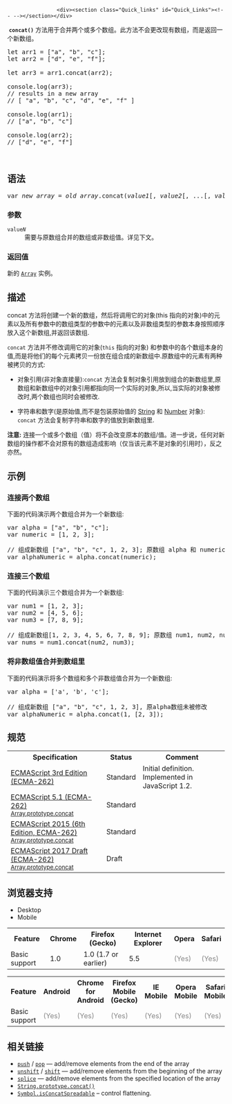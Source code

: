 
                
                  
                    <div><section class="Quick_links" id="Quick_Links"><!-- --></section></div>

<p>&#xA0;<code><strong>concat()</strong></code>&#xA0;&#x65B9;&#x6CD5;&#x7528;&#x4E8E;&#x5408;&#x5E76;&#x4E24;&#x4E2A;&#x6216;&#x591A;&#x4E2A;&#x6570;&#x7EC4;&#x3002;&#x6B64;&#x65B9;&#x6CD5;&#x4E0D;&#x4F1A;&#x66F4;&#x6539;&#x73B0;&#x6709;&#x6570;&#x7EC4;&#xFF0C;&#x800C;&#x662F;&#x8FD4;&#x56DE;&#x4E00;&#x4E2A;&#x65B0;&#x6570;&#x7EC4;&#x3002;</p>

<pre class="brush: js">let arr1 = [&quot;a&quot;, &quot;b&quot;, &quot;c&quot;];
let arr2 = [&quot;d&quot;, &quot;e&quot;, &quot;f&quot;];

let arr3 = arr1.concat(arr2);

console.log(arr3);
// results in a new array 
// [ &quot;a&quot;, &quot;b&quot;, &quot;c&quot;, &quot;d&quot;, &quot;e&quot;, &quot;f&quot; ]

console.log(arr1);
// [&quot;a&quot;, &quot;b&quot;, &quot;c&quot;]

console.log(arr2);
// [&quot;d&quot;, &quot;e&quot;, &quot;f&quot;]
</pre>

<p>&#xA0;</p>

<h2 id="&#x8BED;&#x6CD5;">&#x8BED;&#x6CD5;</h2>

<pre class="syntaxbox">var <var>new_array</var> = <var>old_array</var>.concat(<var>value1</var>[, <var>value2</var>[, ...[, <var>valueN</var>]]])</pre>

<h3 name="Parameters" id="Parameters">&#x53C2;&#x6570;</h3>

<dl>
 <dt><code>value<em>N</em></code></dt>
 <dd>&#x9700;&#x8981;&#x4E0E;&#x539F;&#x6570;&#x7EC4;&#x5408;&#x5E76;&#x7684;&#x6570;&#x7EC4;&#x6216;&#x975E;&#x6570;&#x7EC4;&#x503C;&#x3002;&#x8BE6;&#x89C1;&#x4E0B;&#x6587;&#x3002;</dd>
</dl>

<h3 id="&#x8FD4;&#x56DE;&#x503C;">&#x8FD4;&#x56DE;&#x503C;</h3>

<p>&#x65B0;&#x7684; <a href="/zh-CN/docs/Web/JavaScript/Reference/Array" title="&#x6B64;&#x9875;&#x9762;&#x4ECD;&#x672A;&#x88AB;&#x672C;&#x5730;&#x5316;, &#x671F;&#x5F85;&#x60A8;&#x7684;&#x7FFB;&#x8BD1;!"><code>Array</code></a> &#x5B9E;&#x4F8B;&#x3002;</p>

<h2 name="Description" id="Description">&#x63CF;&#x8FF0;</h2>

<p>concat &#x65B9;&#x6CD5;&#x5C06;&#x521B;&#x5EFA;&#x4E00;&#x4E2A;&#x65B0;&#x7684;&#x6570;&#x7EC4;&#xFF0C;&#x7136;&#x540E;&#x5C06;&#x8C03;&#x7528;&#x5B83;&#x7684;&#x5BF9;&#x8C61;(this &#x6307;&#x5411;&#x7684;&#x5BF9;&#x8C61;)&#x4E2D;&#x7684;&#x5143;&#x7D20;&#x4EE5;&#x53CA;&#x6240;&#x6709;&#x53C2;&#x6570;&#x4E2D;&#x7684;&#x6570;&#x7EC4;&#x7C7B;&#x578B;&#x7684;&#x53C2;&#x6570;&#x4E2D;&#x7684;&#x5143;&#x7D20;&#x4EE5;&#x53CA;&#x975E;&#x6570;&#x7EC4;&#x7C7B;&#x578B;&#x7684;&#x53C2;&#x6570;&#x672C;&#x8EAB;&#x6309;&#x7167;&#x987A;&#x5E8F;&#x653E;&#x5165;&#x8FD9;&#x4E2A;&#x65B0;&#x6570;&#x7EC4;,&#x5E76;&#x8FD4;&#x56DE;&#x8BE5;&#x6570;&#x7EC4;.</p>

<p><code>concat</code> &#x65B9;&#x6CD5;&#x5E76;&#x4E0D;&#x4FEE;&#x6539;&#x8C03;&#x7528;&#x5B83;&#x7684;&#x5BF9;&#x8C61;(<code>this</code> &#x6307;&#x5411;&#x7684;&#x5BF9;&#x8C61;) &#x548C;&#x53C2;&#x6570;&#x4E2D;&#x7684;&#x5404;&#x4E2A;&#x6570;&#x7EC4;&#x672C;&#x8EAB;&#x7684;&#x503C;,&#x800C;&#x662F;&#x5C06;&#x4ED6;&#x4EEC;&#x7684;&#x6BCF;&#x4E2A;&#x5143;&#x7D20;&#x62F7;&#x8D1D;&#x4E00;&#x4EFD;&#x653E;&#x5728;&#x7EC4;&#x5408;&#x6210;&#x7684;&#x65B0;&#x6570;&#x7EC4;&#x4E2D;.&#x539F;&#x6570;&#x7EC4;&#x4E2D;&#x7684;&#x5143;&#x7D20;&#x6709;&#x4E24;&#x79CD;&#x88AB;&#x62F7;&#x8D1D;&#x7684;&#x65B9;&#x5F0F;:</p>

<ul>
 <li>&#x5BF9;&#x8C61;&#x5F15;&#x7528;(&#x975E;&#x5BF9;&#x8C61;&#x76F4;&#x63A5;&#x91CF;):<code>concat</code>&#xA0;&#x65B9;&#x6CD5;&#x4F1A;&#x590D;&#x5236;&#x5BF9;&#x8C61;&#x5F15;&#x7528;&#x653E;&#x5230;&#x7EC4;&#x5408;&#x7684;&#x65B0;&#x6570;&#x7EC4;&#x91CC;,&#x539F;&#x6570;&#x7EC4;&#x548C;&#x65B0;&#x6570;&#x7EC4;&#x4E2D;&#x7684;&#x5BF9;&#x8C61;&#x5F15;&#x7528;&#x90FD;&#x6307;&#x5411;&#x540C;&#x4E00;&#x4E2A;&#x5B9E;&#x9645;&#x7684;&#x5BF9;&#x8C61;,&#x6240;&#x4EE5;,&#x5F53;&#x5B9E;&#x9645;&#x7684;&#x5BF9;&#x8C61;&#x88AB;&#x4FEE;&#x6539;&#x65F6;,&#x4E24;&#x4E2A;&#x6570;&#x7EC4;&#x4E5F;&#x540C;&#x65F6;&#x4F1A;&#x88AB;&#x4FEE;&#x6539;.</li>
</ul>

<ul>
 <li>&#x5B57;&#x7B26;&#x4E32;&#x548C;&#x6570;&#x5B57;(&#x662F;&#x539F;&#x59CB;&#x503C;,&#x800C;&#x4E0D;&#x662F;&#x5305;&#x88C5;&#x539F;&#x59CB;&#x503C;&#x7684; <a href="../../../../../En/Core_JavaScript_1.5_Reference/Global_Objects/String" rel="internal" title="en/Core_JavaScript_1.5_Reference/Global_Objects/String">String</a>&#xA0;&#x548C;&#xA0;<a href="../../../../../En/Core_JavaScript_1.5_Reference/Global_Objects/Number" rel="internal" title="en/Core_JavaScript_1.5_Reference/Global_Objects/Number">Number</a> &#x5BF9;&#x8C61;): <code>concat</code>&#xA0;&#x65B9;&#x6CD5;&#x4F1A;&#x590D;&#x5236;&#x5B57;&#x7B26;&#x4E32;&#x548C;&#x6570;&#x5B57;&#x7684;&#x503C;&#x653E;&#x5230;&#x65B0;&#x6570;&#x7EC4;&#x91CC;.</li>
</ul>

<div class="note">
<p><strong>&#x6CE8;&#x610F;:</strong>&#xA0;&#x8FDE;&#x63A5;&#x4E00;&#x4E2A;&#x6216;&#x591A;&#x4E2A;&#x6570;&#x7EC4;&#xFF08;&#x503C;&#xFF09;&#x5C06;&#x4E0D;&#x4F1A;&#x6539;&#x53D8;&#x539F;&#x672C;&#x7684;&#x6570;&#x7EC4;/&#x503C;&#x3002;&#x8FDB;&#x4E00;&#x6B65;&#x8BF4;&#xFF0C;&#x4EFB;&#x4F55;&#x5BF9;&#x65B0;&#x6570;&#x7EC4;&#x7684;&#x64CD;&#x4F5C;&#x90FD;&#x4E0D;&#x4F1A;&#x5BF9;&#x539F;&#x6709;&#x7684;&#x6570;&#x7EC4;&#x9020;&#x6210;&#x5F71;&#x54CD;&#xFF08;&#x4EC5;&#x5F53;&#x8BE5;&#x5143;&#x7D20;&#x4E0D;&#x662F;&#x5BF9;&#x8C61;&#x7684;&#x5F15;&#x7528;&#x65F6;&#xFF09;&#xFF0C;&#x53CD;&#x4E4B;&#x4EA6;&#x7136;&#x3002;</p>
</div>

<h2 name="Examples" id="Examples">&#x793A;&#x4F8B;</h2>

<h3 name="Example:_Concatenating_two_arrays" id="Example:_Concatenating_two_arrays"><span class="short_text" id="result_box"><span title="Concatenating two arrays" style="background-color: #ffffff;">&#x8FDE;&#x63A5;&#x4E24;&#x4E2A;&#x6570;&#x7EC4;</span></span></h3>

<p>&#x4E0B;&#x9762;&#x7684;&#x4EE3;&#x7801;&#x6F14;&#x793A;&#x4E24;&#x4E2A;&#x6570;&#x7EC4;&#x5408;&#x5E76;&#x4E3A;&#x4E00;&#x4E2A;&#x65B0;&#x6570;&#x7EC4;:</p>

<pre class="brush: js">var alpha = [&quot;a&quot;, &quot;b&quot;, &quot;c&quot;];
var numeric = [1, 2, 3];

// &#x7EC4;&#x6210;&#x65B0;&#x6570;&#x7EC4; [&quot;a&quot;, &quot;b&quot;, &quot;c&quot;, 1, 2, 3]; &#x539F;&#x6570;&#x7EC4; alpha &#x548C; numeric &#x672A;&#x88AB;&#x4FEE;&#x6539;
var alphaNumeric = alpha.concat(numeric);
</pre>

<h3 name="Example:_Concatenating_three_arrays" id="Example:_Concatenating_three_arrays"><span class="short_text" id="result_box"><span title="Concatenating two arrays" style="background-color: #ffffff;">&#x8FDE;&#x63A5;&#x4E09;&#x4E2A;&#x6570;&#x7EC4;</span></span></h3>

<p>&#x4E0B;&#x9762;&#x7684;&#x4EE3;&#x7801;&#x6F14;&#x793A;&#x4E09;&#x4E2A;&#x6570;&#x7EC4;&#x5408;&#x5E76;&#x4E3A;&#x4E00;&#x4E2A;&#x65B0;&#x6570;&#x7EC4;:</p>

<pre class="brush: js">var num1 = [1, 2, 3];
var num2 = [4, 5, 6];
var num3 = [7, 8, 9];

// &#x7EC4;&#x6210;&#x65B0;&#x6570;&#x7EC4;[1, 2, 3, 4, 5, 6, 7, 8, 9]; &#x539F;&#x6570;&#x7EC4; num1, num2, num3 &#x672A;&#x88AB;&#x4FEE;&#x6539;
var nums = num1.concat(num2, num3);
</pre>

<h3 name="Example:_Concatenating_values_to_an_array" id="Example:_Concatenating_values_to_an_array">&#x5C06;&#x975E;&#x6570;&#x7EC4;&#x503C;&#x5408;&#x5E76;&#x5230;&#x6570;&#x7EC4;&#x91CC;</h3>

<p>&#x4E0B;&#x9762;&#x7684;&#x4EE3;&#x7801;&#x6F14;&#x793A;&#x5C06;&#x591A;&#x4E2A;&#x6570;&#x7EC4;&#x548C;&#x591A;&#x4E2A;&#x975E;&#x6570;&#x7EC4;&#x503C;&#x5408;&#x5E76;&#x4E3A;&#x4E00;&#x4E2A;&#x65B0;&#x6570;&#x7EC4;:</p>

<pre class="brush: js">var alpha = [&apos;a&apos;, &apos;b&apos;, &apos;c&apos;];

// &#x7EC4;&#x6210;&#x65B0;&#x6570;&#x7EC4; [&quot;a&quot;, &quot;b&quot;, &quot;c&quot;, 1, 2, 3], &#x539F;alpha&#x6570;&#x7EC4;&#x672A;&#x88AB;&#x4FEE;&#x6539;
var alphaNumeric = alpha.concat(1, [2, 3]);
</pre>

<h2 id="&#x89C4;&#x8303;">&#x89C4;&#x8303;</h2>

<table class="standard-table">
 <tbody>
  <tr>
   <th scope="col">Specification</th>
   <th scope="col">Status</th>
   <th scope="col">Comment</th>
  </tr>
  <tr>
   <td><a href="http://www.ecma-international.org/publications/files/ECMA-ST-ARCH/ECMA-262,%203rd%20edition,%20December%201999.pdf" class="external" lang="en" hreflang="en" title="ECMAScript 3rd Edition (ECMA-262)">ECMAScript 3rd Edition (ECMA-262)</a></td>
   <td><span class="spec-Standard">Standard</span></td>
   <td>Initial definition. Implemented in JavaScript 1.2.</td>
  </tr>
  <tr>
   <td><a href="http://www.ecma-international.org/ecma-262/5.1/#sec-15.4.4.4" class="external" lang="en" hreflang="en">ECMAScript 5.1 (ECMA-262)<br><small lang="zh-CN">Array.prototype.concat</small></a></td>
   <td><span class="spec-Standard">Standard</span></td>
   <td>&#xA0;</td>
  </tr>
  <tr>
   <td><a href="http://www.ecma-international.org/ecma-262/6.0/#sec-array.prototype.concat" class="external" lang="en" hreflang="en">ECMAScript 2015 (6th Edition, ECMA-262)<br><small lang="zh-CN">Array.prototype.concat</small></a></td>
   <td><span class="spec-Standard">Standard</span></td>
   <td>&#xA0;</td>
  </tr>
  <tr>
   <td><a href="https://tc39.github.io/ecma262/#sec-array.prototype.concat" class="external" lang="en" hreflang="en">ECMAScript 2017 Draft (ECMA-262)<br><small lang="zh-CN">Array.prototype.concat</small></a></td>
   <td><span class="spec-Draft">Draft</span></td>
   <td>&#xA0;</td>
  </tr>
 </tbody>
</table>

<h2 id="&#x6D4F;&#x89C8;&#x5668;&#x652F;&#x6301;">&#x6D4F;&#x89C8;&#x5668;&#x652F;&#x6301;</h2>

<div><div class="htab">
    <a name="AutoCompatibilityTable" id="AutoCompatibilityTable"></a>
    <ul>
        <li class="selected"><a>Desktop</a></li>
        <li><a>Mobile</a></li>
    </ul>
</div></div>

<div id="compat-desktop">
<table class="compat-table">
 <tbody>
  <tr>
   <th>Feature</th>
   <th>Chrome</th>
   <th>Firefox (Gecko)</th>
   <th>Internet Explorer</th>
   <th>Opera</th>
   <th>Safari</th>
  </tr>
  <tr>
   <td>Basic support</td>
   <td>1.0</td>
   <td>1.0 (1.7 or earlier)</td>
   <td>5.5</td>
   <td><span title="Please update this with the earliest version of support." style="color: #888;">(Yes)</span></td>
   <td><span title="Please update this with the earliest version of support." style="color: #888;">(Yes)</span></td>
  </tr>
 </tbody>
</table>
</div>

<div id="compat-mobile">
<table class="compat-table">
 <tbody>
  <tr>
   <th>Feature</th>
   <th>Android</th>
   <th>Chrome for Android</th>
   <th>Firefox Mobile (Gecko)</th>
   <th>IE Mobile</th>
   <th>Opera Mobile</th>
   <th>Safari Mobile</th>
  </tr>
  <tr>
   <td>Basic support</td>
   <td><span title="Please update this with the earliest version of support." style="color: #888;">(Yes)</span></td>
   <td><span title="Please update this with the earliest version of support." style="color: #888;">(Yes)</span></td>
   <td><span title="Please update this with the earliest version of support." style="color: #888;">(Yes)</span></td>
   <td><span title="Please update this with the earliest version of support." style="color: #888;">(Yes)</span></td>
   <td><span title="Please update this with the earliest version of support." style="color: #888;">(Yes)</span></td>
   <td><span title="Please update this with the earliest version of support." style="color: #888;">(Yes)</span></td>
  </tr>
 </tbody>
</table>
</div>

<h2 id="&#x76F8;&#x5173;&#x94FE;&#x63A5;">&#x76F8;&#x5173;&#x94FE;&#x63A5;</h2>

<ul>
 <li><a href="/zh-CN/docs/Web/JavaScript/Reference/Global_Objects/Array/push" title="push()&#xA0;&#x65B9;&#x6CD5;&#x5C06;&#x4E00;&#x4E2A;&#x6216;&#x591A;&#x4E2A;&#x5143;&#x7D20;&#x6DFB;&#x52A0;&#x5230;&#x6570;&#x7EC4;&#x7684;&#x672B;&#x5C3E;&#xFF0C;&#x5E76;&#x8FD4;&#x56DE;&#x6570;&#x7EC4;&#x7684;&#x65B0;&#x957F;&#x5EA6;&#x3002;"><code>push</code></a> / <a href="/zh-CN/docs/Web/JavaScript/Reference/Global_Objects/Array/pop" title="pop()&#x65B9;&#x6CD5;&#x4ECE;&#x6570;&#x7EC4;&#x4E2D;&#x5220;&#x9664;&#x6700;&#x540E;&#x4E00;&#x4E2A;&#x5143;&#x7D20;&#xFF0C;&#x5E76;&#x8FD4;&#x56DE;&#x8BE5;&#x5143;&#x7D20;&#x7684;&#x503C;&#x3002;&#x6B64;&#x65B9;&#x6CD5;&#x66F4;&#x6539;&#x6570;&#x7EC4;&#x7684;&#x957F;&#x5EA6;&#x3002;"><code>pop</code></a>&#xA0;&#x2014; add/remove elements from the end of the array</li>
 <li><a href="/zh-CN/docs/Web/JavaScript/Reference/Global_Objects/Array/unshift" title="unshift() &#x65B9;&#x6CD5;&#x5728;&#x6570;&#x7EC4;&#x7684;&#x5F00;&#x5934;&#x6DFB;&#x52A0;&#x4E00;&#x4E2A;&#x6216;&#x8005;&#x591A;&#x4E2A;&#x5143;&#x7D20;&#xFF0C;&#x5E76;&#x8FD4;&#x56DE;&#x6570;&#x7EC4;&#x65B0;&#x7684; length &#x503C;&#x3002;"><code>unshift</code></a> / <a href="/zh-CN/docs/Web/JavaScript/Reference/Global_Objects/Array/shift" title="shift() &#x65B9;&#x6CD5;&#x4ECE;&#x6570;&#x7EC4;&#x4E2D;&#x5220;&#x9664;&#x7B2C;&#x4E00;&#x4E2A;&#x5143;&#x7D20;&#xFF0C;&#x5E76;&#x8FD4;&#x56DE;&#x8BE5;&#x5143;&#x7D20;&#x3002;&#x6B64;&#x65B9;&#x6CD5;&#x66F4;&#x6539;&#x6570;&#x7EC4;&#x7684;&#x957F;&#x5EA6;&#x3002;"><code>shift</code></a>&#xA0;&#x2014; add/remove elements from the beginning of the array</li>
 <li><a href="/zh-CN/docs/Web/JavaScript/Reference/Global_Objects/Array/splice" title="splice() &#x65B9;&#x6CD5;&#x901A;&#x8FC7;&#x5220;&#x9664;&#x73B0;&#x6709;&#x5143;&#x7D20;&#x548C;/&#x6216;&#x6DFB;&#x52A0;&#x65B0;&#x5143;&#x7D20;&#x6765;&#x66F4;&#x6539;&#x6570;&#x7EC4;&#x7684;&#x5185;&#x5BB9;&#x3002;"><code>splice</code></a>&#xA0;&#x2014; add/remove elements from the specified location of the array</li>
 <li><a href="/zh-CN/docs/Web/JavaScript/Reference/Global_Objects/String/concat" title="concat() &#x65B9;&#x6CD5;&#x5C06;&#x4E00;&#x4E2A;&#x6216;&#x591A;&#x4E2A;&#x5B57;&#x7B26;&#x4E32;&#x4E0E;&#x539F;&#x5B57;&#x7B26;&#x4E32;&#x8FDE;&#x63A5;&#x5408;&#x5E76;&#xFF0C;&#x5F62;&#x6210;&#x4E00;&#x4E2A;&#x65B0;&#x7684;&#x5B57;&#x7B26;&#x4E32;&#x5E76;&#x8FD4;&#x56DE;&#x3002;"><code>String.prototype.concat()</code></a></li>
 <li><a href="/zh-CN/docs/Web/JavaScript/Reference/Global_Objects/Symbol/isConcatSpreadable" title="&#x5185;&#x7F6E;&#x7684;Symbol.isConcatSpreadable&#x7B26;&#x53F7;&#x7528;&#x4E8E;&#x914D;&#x7F6E;&#x67D0;&#x5BF9;&#x8C61;&#x4F5C;&#x4E3A;Array.prototype.concat()&#x65B9;&#x6CD5;&#x7684;&#x53C2;&#x6570;&#x65F6;&#x662F;&#x5426;&#x5C55;&#x5F00;&#x5176;&#x6570;&#x7EC4;&#x5143;&#x7D20;&#x3002;"><code>Symbol.isConcatSpreadable</code></a> &#x2013; control flattening.</li>
</ul>
                  
                
              